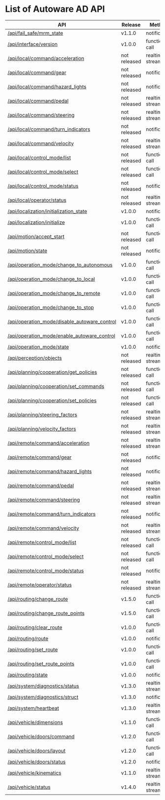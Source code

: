 # List of Autoware AD API

| API                                                                                              | Release      | Method          |
| ------------------------------------------------------------------------------------------------ | ------------ | --------------- |
| [/api/fail_safe/mrm_state](./api/fail_safe/mrm_state.md)                                         | v1.1.0       | notification    |
| [/api/interface/version](./api/interface/version.md)                                             | v1.0.0       | function call   |
| [/api/local/command/acceleration](./api/local/command/acceleration.md)                           | not released | realtime stream |
| [/api/local/command/gear](./api/local/command/gear.md)                                           | not released | notification    |
| [/api/local/command/hazard_lights](./api/local/command/hazard_lights.md)                         | not released | notification    |
| [/api/local/command/pedal](./api/local/command/pedal.md)                                         | not released | realtime stream |
| [/api/local/command/steering](./api/local/command/steering.md)                                   | not released | realtime stream |
| [/api/local/command/turn_indicators](./api/local/command/turn_indicators.md)                     | not released | notification    |
| [/api/local/command/velocity](./api/local/command/velocity.md)                                   | not released | realtime stream |
| [/api/local/control_mode/list](./api/local/control_mode/list.md)                                 | not released | function call   |
| [/api/local/control_mode/select](./api/local/control_mode/select.md)                             | not released | function call   |
| [/api/local/control_mode/status](./api/local/control_mode/status.md)                             | not released | notification    |
| [/api/local/operator/status](./api/local/operator/status.md)                                     | not released | realtime stream |
| [/api/localization/initialization_state](./api/localization/initialization_state.md)             | v1.0.0       | notification    |
| [/api/localization/initialize](./api/localization/initialize.md)                                 | v1.0.0       | function call   |
| [/api/motion/accept_start](./api/motion/accept_start.md)                                         | not released | function call   |
| [/api/motion/state](./api/motion/state.md)                                                       | not released | notification    |
| [/api/operation_mode/change_to_autonomous](./api/operation_mode/change_to_autonomous.md)         | v1.0.0       | function call   |
| [/api/operation_mode/change_to_local](./api/operation_mode/change_to_local.md)                   | v1.0.0       | function call   |
| [/api/operation_mode/change_to_remote](./api/operation_mode/change_to_remote.md)                 | v1.0.0       | function call   |
| [/api/operation_mode/change_to_stop](./api/operation_mode/change_to_stop.md)                     | v1.0.0       | function call   |
| [/api/operation_mode/disable_autoware_control](./api/operation_mode/disable_autoware_control.md) | v1.0.0       | function call   |
| [/api/operation_mode/enable_autoware_control](./api/operation_mode/enable_autoware_control.md)   | v1.0.0       | function call   |
| [/api/operation_mode/state](./api/operation_mode/state.md)                                       | v1.0.0       | notification    |
| [/api/perception/objects](./api/perception/objects.md)                                           | not released | realtime stream |
| [/api/planning/cooperation/get_policies](./api/planning/cooperation/get_policies.md)             | not released | function call   |
| [/api/planning/cooperation/set_commands](./api/planning/cooperation/set_commands.md)             | not released | function call   |
| [/api/planning/cooperation/set_policies](./api/planning/cooperation/set_policies.md)             | not released | function call   |
| [/api/planning/steering_factors](./api/planning/steering_factors.md)                             | not released | realtime stream |
| [/api/planning/velocity_factors](./api/planning/velocity_factors.md)                             | not released | realtime stream |
| [/api/remote/command/acceleration](./api/remote/command/acceleration.md)                         | not released | realtime stream |
| [/api/remote/command/gear](./api/remote/command/gear.md)                                         | not released | notification    |
| [/api/remote/command/hazard_lights](./api/remote/command/hazard_lights.md)                       | not released | notification    |
| [/api/remote/command/pedal](./api/remote/command/pedal.md)                                       | not released | realtime stream |
| [/api/remote/command/steering](./api/remote/command/steering.md)                                 | not released | realtime stream |
| [/api/remote/command/turn_indicators](./api/remote/command/turn_indicators.md)                   | not released | notification    |
| [/api/remote/command/velocity](./api/remote/command/velocity.md)                                 | not released | realtime stream |
| [/api/remote/control_mode/list](./api/remote/control_mode/list.md)                               | not released | function call   |
| [/api/remote/control_mode/select](./api/remote/control_mode/select.md)                           | not released | function call   |
| [/api/remote/control_mode/status](./api/remote/control_mode/status.md)                           | not released | notification    |
| [/api/remote/operator/status](./api/remote/operator/status.md)                                   | not released | realtime stream |
| [/api/routing/change_route](./api/routing/change_route.md)                                       | v1.5.0       | function call   |
| [/api/routing/change_route_points](./api/routing/change_route_points.md)                         | v1.5.0       | function call   |
| [/api/routing/clear_route](./api/routing/clear_route.md)                                         | v1.0.0       | function call   |
| [/api/routing/route](./api/routing/route.md)                                                     | v1.0.0       | notification    |
| [/api/routing/set_route](./api/routing/set_route.md)                                             | v1.0.0       | function call   |
| [/api/routing/set_route_points](./api/routing/set_route_points.md)                               | v1.0.0       | function call   |
| [/api/routing/state](./api/routing/state.md)                                                     | v1.0.0       | notification    |
| [/api/system/diagnostics/status](./api/system/diagnostics/status.md)                             | v1.3.0       | realtime stream |
| [/api/system/diagnostics/struct](./api/system/diagnostics/struct.md)                             | v1.3.0       | notification    |
| [/api/system/heartbeat](./api/system/heartbeat.md)                                               | v1.3.0       | realtime stream |
| [/api/vehicle/dimensions](./api/vehicle/dimensions.md)                                           | v1.1.0       | function call   |
| [/api/vehicle/doors/command](./api/vehicle/doors/command.md)                                     | v1.2.0       | function call   |
| [/api/vehicle/doors/layout](./api/vehicle/doors/layout.md)                                       | v1.2.0       | function call   |
| [/api/vehicle/doors/status](./api/vehicle/doors/status.md)                                       | v1.2.0       | notification    |
| [/api/vehicle/kinematics](./api/vehicle/kinematics.md)                                           | v1.1.0       | realtime stream |
| [/api/vehicle/status](./api/vehicle/status.md)                                                   | v1.4.0       | realtime stream |
